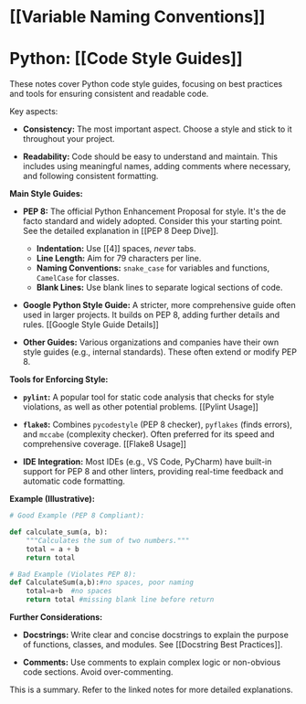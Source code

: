 # [[Variable Naming Conventions]]
# Python: [[Code Style Guides]] 
These notes cover Python code style guides, focusing on best practices and tools for ensuring consistent and readable code.


Key aspects:

* **Consistency:**  The most important aspect.  Choose a style and stick to it throughout your project.

* **Readability:**  Code should be easy to understand and maintain.  This includes using meaningful names, adding comments where necessary, and following consistent formatting.


**Main Style Guides:**

* **PEP 8:**  The official Python Enhancement Proposal for style.  It's the de facto standard and widely adopted.  Consider this your starting point.  See the detailed explanation in [[PEP 8 Deep Dive]].

    *   **Indentation:**  Use [[4]] spaces, *never* tabs.
    *   **Line Length:** Aim for 79 characters per line.
    *   **Naming Conventions:**  `snake_case` for variables and functions, `CamelCase` for classes.
    *   **Blank Lines:** Use blank lines to separate logical sections of code.

* **Google Python Style Guide:**  A stricter, more comprehensive guide often used in larger projects. It builds on PEP 8, adding further details and rules. [[Google Style Guide Details]]

* **Other Guides:**  Various organizations and companies have their own style guides (e.g., internal standards).  These often extend or modify PEP 8.



**Tools for Enforcing Style:**

* **`pylint`:** A popular tool for static code analysis that checks for style violations, as well as other potential problems.  [[Pylint Usage]]

* **`flake8`:** Combines `pycodestyle` (PEP 8 checker), `pyflakes` (finds errors), and `mccabe` (complexity checker). Often preferred for its speed and comprehensive coverage. [[Flake8 Usage]]

* **IDE Integration:**  Most IDEs (e.g., VS Code, PyCharm) have built-in support for PEP 8 and other linters, providing real-time feedback and automatic code formatting.


**Example (Illustrative):**

```python
# Good Example (PEP 8 Compliant):

def calculate_sum(a, b):
    """Calculates the sum of two numbers."""
    total = a + b
    return total

```

```python
# Bad Example (Violates PEP 8):
def CalculateSum(a,b):#no spaces, poor naming
    total=a+b  #no spaces
    return total #missing blank line before return
```


**Further Considerations:**

* **Docstrings:**  Write clear and concise docstrings to explain the purpose of functions, classes, and modules.  See [[Docstring Best Practices]].

* **Comments:**  Use comments to explain complex logic or non-obvious code sections.  Avoid over-commenting.


This is a summary.  Refer to the linked notes for more detailed explanations.
